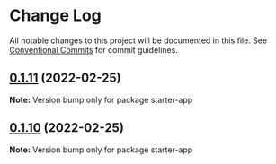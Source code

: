# Change Log

All notable changes to this project will be documented in this file.
See [Conventional Commits](https://conventionalcommits.org) for commit guidelines.

## [0.1.11](https://github.com/shawn-sandy/ideas/compare/starter-app@0.1.9...starter-app@0.1.11) (2022-02-25)

**Note:** Version bump only for package starter-app





## [0.1.10](https://github.com/shawn-sandy/ideas/compare/starter-app@0.1.9...starter-app@0.1.10) (2022-02-25)

**Note:** Version bump only for package starter-app
